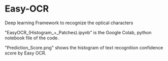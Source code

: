 # Easy-OCR
 Deep learning Framework to recognize the optical characters

"EasyOCR_(Histogram_+_Patches).ipynb" is the Google Colab, python notebook file of the code. 

"Prediction_Score.png" shows the histogram of text recognition confidence score by Easy OCR.

